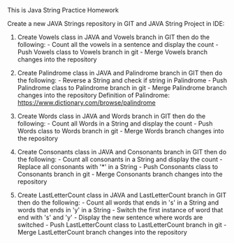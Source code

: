 This is Java String Practice Homework

Create a new JAVA Strings repository in GIT and JAVA String Project in IDE:

1. Create Vowels class in JAVA and Vowels branch in GIT then do the following:
          - Count all the vowels in a sentence and display the count
          - Push Vowels class to Vowels branch in git
          - Merge Vowels branch changes into the repository

2. Create Palindrome class in JAVA and Palindrome branch in GIT then do the following:
          - Reverse a String and check if string in Palindrome 
          - Push Palindrome class to Palindrome branch in git
          - Merge Palindrome branch changes into the repository
Definition of Palindrome: https://www.dictionary.com/browse/palindrome 

3. Create Words class in JAVA and Words branch in GIT then do the following:
          - Count all Words in a String and display the count
          - Push Words class to Words branch in git
          - Merge Words branch changes into the repository

4. Create Consonants class in JAVA and Consonants branch in GIT then do the following:
          - Count all consonants in a String and display the count
          - Replace all consonants with '*' in a String
          - Push Consonants class to Consonants branch in git
          - Merge Consonants branch changes into the repository

5. Create LastLetterCount class in JAVA and LastLetterCount branch in GIT then do the following:
          - Count all words that ends in 's' in a String and words that ends in 'y' in a String
          - Switch the first instance of word that end with 's' and 'y'
          - Display the new sentence where words are switched
          - Push LastLetterCount class to LastLetterCount branch in git
          - Merge LastLetterCount branch changes into the repository
